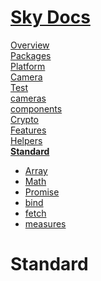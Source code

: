 <!--- This Standard was auto-generated using "npx sky readme" --> 

# [Sky Docs](../README.md)

[Overview](..%2Fdocs%2FOverview.md)   
[Packages](..%2F%40pkgs%2FPackages.md)   
[Platform](..%2F%40platform%2FPlatform.md)   
[Camera](..%2F%5Fexamples%2Fcameras%2FSkyPerspectiveCamera%2Fdocs%2FCamera.md)   
[Test](..%2F%5Fexamples%2Fcameras%2FSkyPerspectiveCamera%2Ftest%2FTest.md)   
[cameras](..%2Fcameras%2Fcameras.md)   
[components](..%2Fcomponents%2Fcomponents.md)   
[Crypto](..%2Fcrypto%2FCrypto.md)   
[Features](..%2Ffeatures%2FFeatures.md)   
[Helpers](..%2Fhelpers%2FHelpers.md)   
**[Standard](..%2Fstandard%2FStandard.md)**   
* [Array](..%2Fstandard%2FArray%2FArray.md)
* [Math](..%2Fstandard%2FMath%2FMath.md)
* [Promise](..%2Fstandard%2FPromise%2FPromise.md)
* [bind](..%2Fstandard%2Fbind%2Fbind.md)
* [fetch](..%2Fstandard%2Ffetch%2Ffetch.md)
* [measures](..%2Fstandard%2Fmeasures%2Fmeasures.md)
  
# Standard